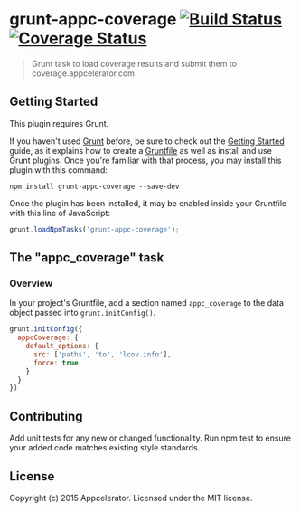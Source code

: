 # grunt-appc-coverage [![Build Status](https://travis-ci.org/appcelerator-modules/grunt-appc-coverage.svg?branch=master)](https://travis-ci.org/appcelerator-modules/grunt-appc-coverage) [![Coverage Status](https://coverage.appcelerator.com/appcelerator-modules/grunt-appc-coverage/label_master.svg)](https://coverage.appcelerator.com/appcelerator-modules#grunt-appc-coverage)

> Grunt task to load coverage results and submit them to coverage.appcelerator.com

## Getting Started
This plugin requires Grunt.

If you haven't used [Grunt](http://gruntjs.com/) before, be sure to check out the [Getting Started](http://gruntjs.com/getting-started) guide, as it explains how to create a [Gruntfile](http://gruntjs.com/sample-gruntfile) as well as install and use Grunt plugins. Once you're familiar with that process, you may install this plugin with this command:

```shell
npm install grunt-appc-coverage --save-dev
```

Once the plugin has been installed, it may be enabled inside your Gruntfile with this line of JavaScript:

```js
grunt.loadNpmTasks('grunt-appc-coverage');
```

## The "appc_coverage" task

### Overview
In your project's Gruntfile, add a section named `appc_coverage` to the data object passed into `grunt.initConfig()`.

```js
grunt.initConfig({
  appcCoverage: {
    default_options: {
      src: ['paths', 'to', 'lcov.info'],
      force: true
    }
  }
})
```

## Contributing
Add unit tests for any new or changed functionality. Run npm test to ensure your added code matches existing style standards.

## License
Copyright (c) 2015 Appcelerator. Licensed under the MIT license.
